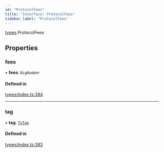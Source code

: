 ```yaml
---
id: "ProtocolFees"
title: "Interface: ProtocolFees"
sidebar_label: "ProtocolFees"
---
```


[types](../../../modules/Types/Types.md).ProtocolFees

## Properties

### fees

• **fees**: `BigNumber`

#### Defined in

[types/index.ts:384](https://github.com/PolymeshAssociation/polymesh-sdk/blob/372a67e5d/src/types/index.ts#L384)

___

### tag

• **tag**: [`TxTag`](../../../modules/Generated/Types/Types.md#txtag)

#### Defined in

[types/index.ts:383](https://github.com/PolymeshAssociation/polymesh-sdk/blob/372a67e5d/src/types/index.ts#L383)
